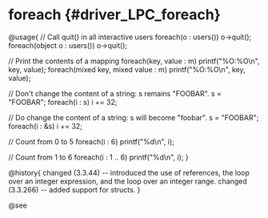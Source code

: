 foreach {#driver_LPC_foreach}
=============================
@usage{
// Call quit() in all interactive users
foreach(o : users()) o->quit();
foreach(object o : users()) o->quit();

// Print the contents of a mapping <m>
foreach(key, value : m) printf("%O:%O\n", key, value);
foreach(mixed key, mixed value : m) printf("%O:%O\n", key, value);

// Don't change the content of a string: s remains "FOOBAR".
s = "FOOBAR";
foreach(i : s) i += 32;

// Do change the content of a string: s will become "foobar".
s = "FOOBAR";
foreach(i : &s) i += 32;

// Count from 0 to 5
foreach(i : 6) printf("%d\n", i);

// Count from 1 to 6
foreach(i : 1 .. 6) printf("%d\n", i);
}

@history{
changed (3.3.44) -- introduced the use of references, the loop over an integer expression, and the loop over an integer range.
changed (3.3.266) -- added support for structs.
}

@see 
